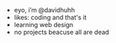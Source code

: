 - eyo, i’m @davidhuhh
- likes: coding and that's it
- learning web design
- no projects beacuse all are dead

